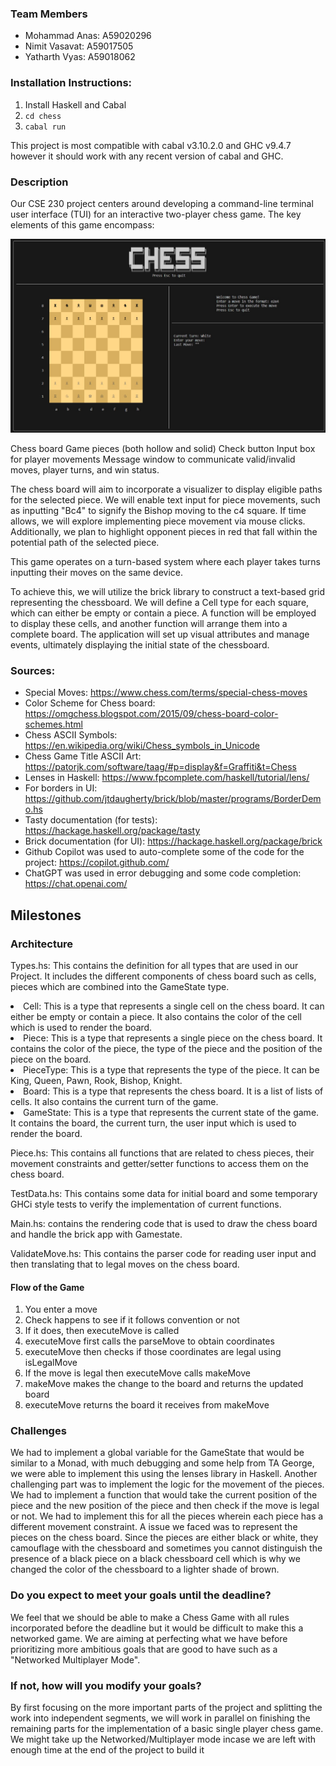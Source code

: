 ### Team Members

-   Mohammad Anas: A59020296
-   Nimit Vasavat: A59017505
-   Yatharth Vyas: A59018062

### Installation Instructions:

1. Install Haskell and Cabal
2. `cd chess`
3. `cabal run`

This project is most compatible with cabal v3.10.2.0 and GHC v9.4.7 however it should work with any recent version of cabal and GHC.

### Description

Our CSE 230 project centers around developing a command-line terminal user interface (TUI) for an interactive two-player chess game. The key elements of this game encompass:

![Chess Board](./screenshot.png)

Chess board
Game pieces (both hollow and solid)
Check button
Input box for player movements
Message window to communicate valid/invalid moves, player turns, and win status.

The chess board will aim to incorporate a visualizer to display eligible paths for the selected piece. We will enable text input for piece movements, such as inputting "Bc4" to signify the Bishop moving to the c4 square. If time allows, we will explore implementing piece movement via mouse clicks. Additionally, we plan to highlight opponent pieces in red that fall within the potential path of the selected piece.

This game operates on a turn-based system where each player takes turns inputting their moves on the same device.

To achieve this, we will utilize the brick library to construct a text-based grid representing the chessboard. We will define a Cell type for each square, which can either be empty or contain a piece. A function will be employed to display these cells, and another function will arrange them into a complete board. The application will set up visual attributes and manage events, ultimately displaying the initial state of the chessboard.

### Sources:

-   Special Moves: https://www.chess.com/terms/special-chess-moves
-   Color Scheme for Chess board: https://omgchess.blogspot.com/2015/09/chess-board-color-schemes.html
-   Chess ASCII Symbols: https://en.wikipedia.org/wiki/Chess_symbols_in_Unicode
-   Chess Game Title ASCII Art: https://patorjk.com/software/taag/#p=display&f=Graffiti&t=Chess
-   Lenses in Haskell: https://www.fpcomplete.com/haskell/tutorial/lens/
-   For borders in UI: https://github.com/jtdaugherty/brick/blob/master/programs/BorderDemo.hs
-   Tasty documentation (for tests): https://hackage.haskell.org/package/tasty
-   Brick documentation (for UI): https://hackage.haskell.org/package/brick
-   Github Copilot was used to auto-complete some of the code for the project: https://copilot.github.com/
-   ChatGPT was used in error debugging and some code completion: https://chat.openai.com/

## Milestones

### Architecture

Types.hs: This contains the definition for all types that are used in our Project. It includes the different components of chess board such as cells, pieces which are combined into the GameState type.

<li> Cell: This is a type that represents a single cell on the chess board. It can either be empty or contain a piece. It also contains the color of the cell which is used to render the board.
<li> Piece: This is a type that represents a single piece on the chess board. It contains the color of the piece, the type of the piece and the position of the piece on the board.
<li> PieceType: This is a type that represents the type of the piece. It can be King, Queen, Pawn, Rook, Bishop, Knight.
<li> Board: This is a type that represents the chess board. It is a list of lists of cells. It also contains the current turn of the game.
<li> GameState: This is a type that represents the current state of the game. It contains the board, the current turn, the user input which is used to render the board.

Piece.hs: This contains all functions that are related to chess pieces, their movement constraints and getter/setter functions to access them on the chess board.

TestData.hs: This contains some data for initial board and some temporary GHCi style tests to verify the implementation of current functions.

Main.hs: contains the rendering code that is used to draw the chess board and handle the brick app with Gamestate.

ValidateMove.hs: This contains the parser code for reading user input and then translating that to legal moves on the chess board.

#### Flow of the Game

1. You enter a move
2. Check happens to see if it follows convention or not
3. If it does, then executeMove is called
4. executeMove first calls the parseMove to obtain coordinates
5. executeMove then checks if those coordinates are legal using isLegalMove
6. If the move is legal then executeMove calls makeMove
7. makeMove makes the change to the board and returns the updated board
8. executeMove returns the board it receives from makeMove

### Challenges

We had to implement a global variable for the GameState that would be similar to a Monad, with much debugging and some help from TA George, we were able to implement this using the lenses library in Haskell. Another challenging part was to implement the logic for the movement of the pieces. We had to implement a function that would take the current position of the piece and the new position of the piece and then check if the move is legal or not. We had to implement this for all the pieces wherein each piece has a different movement constraint. A issue we faced was to represent the pieces on the chess board. Since the pieces are either black or white, they camouflage with the chessboard and sometimes you cannot distinguish the presence of a black piece on a black chessboard cell which is why we changed the color of the chessboard to a lighter shade of brown.

### Do you expect to meet your goals until the deadline?

We feel that we should be able to make a Chess Game with all rules incorporated before the deadline but it would be difficult to make this a networked game. We are aiming at perfecting what we have before prioritizing more ambitious goals that are good to have such as a "Networked Multiplayer Mode".

### If not, how will you modify your goals?

By first focusing on the more important parts of the project and splitting the work into independent segments, we will work in parallel on finishing the remaining parts for the implementation of a basic single player chess game. We might take up the Networked/Multiplayer mode incase we are left with enough time at the end of the project to build it
